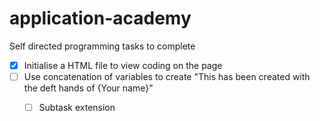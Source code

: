 # application-academy
Self directed programming tasks to complete

- [x] Initialise a HTML file to view coding on the page
- [ ] Use concatenation of variables to create "This has been created with the deft hands of {Your name}"
  - [ ] Subtask extension


